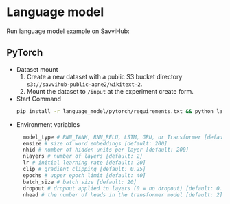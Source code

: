 # Language model
Run language model example on SavviHub:
## PyTorch
* Dataset mount
  1. Create a new dataset with a public S3 bucket directory `s3://savvihub-public-apne2/wikitext-2`.
  2. Mount the dataset to `/input` at the experiment create form.
* Start Command
  ```bash
  pip install -r language_model/pytorch/requirements.txt && python language_model/pytorch/main.py --save-model
  ```
* Environment variables
  ```bash
    model_type # RNN_TANH, RNN_RELU, LSTM, GRU, or Transformer [default: 'LSTM']
    emsize # size of word embeddings [default: 200]
    nhid # number of hidden units per layer [default: 200]
    nlayers # number of layers [default: 2]
    lr # initial learning rate [default: 20]
    clip # gradient clipping [default: 0.25]
    epochs # upper epoch limit [default: 40]
    batch_size # batch size [default: 20]
    dropout # dropout applied to layers (0 = no dropout) [default: 0.2]
    nhead # the number of heads in the transformer model [default: 2]
  ```